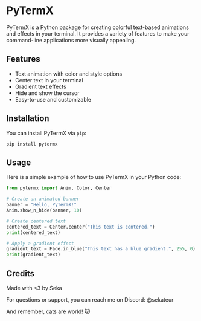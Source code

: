 # PyTermX

PyTermX is a Python package for creating colorful text-based animations and effects in your terminal. It provides a variety of features to make your command-line applications more visually appealing.

## Features

- Text animation with color and style options
- Center text in your terminal
- Gradient text effects
- Hide and show the cursor
- Easy-to-use and customizable

## Installation

You can install PyTermX via `pip`:

```shell
pip install pytermx
```

## Usage

Here is a simple example of how to use PyTermX in your Python code:

```python
from pytermx import Anim, Color, Center

# Create an animated banner
banner = "Hello, PyTermX!"
Anim.show_n_hide(banner, 10)

# Create centered text
centered_text = Center.center("This text is centered.")
print(centered_text)

# Apply a gradient effect
gradient_text = Fade.in_blue("This text has a blue gradient.", 255, 0)
print(gradient_text)
```

## Credits

Made with <3 by Seka

For questions or support, you can reach me on Discord: @sekateur

And remember, cats are world! 🐱